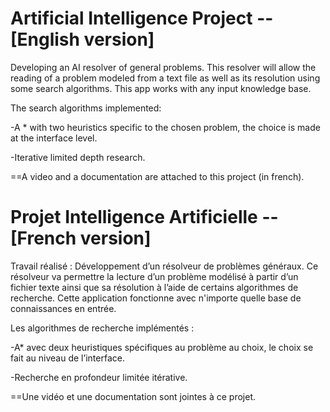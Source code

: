 
# Artificial Intelligence Project -- [English version]
Developing an AI resolver of general problems. This resolver will allow the reading of a problem modeled from a text file as well as its resolution using some search algorithms. This app works with any input knowledge base.

The search algorithms implemented:

-A * with two heuristics specific to the chosen problem, the choice is made at the interface level.

-Iterative limited depth research.

==A video and a documentation are attached to this project (in french).  


# Projet Intelligence Artificielle -- [French version]
Travail réalisé :
Développement d’un résolveur de problèmes généraux. Ce résolveur va permettre la lecture d’un problème modélisé à partir d’un fichier texte ainsi que sa résolution à l’aide de certains algorithmes de recherche. Cette application fonctionne avec n'importe quelle base de connaissances en entrée.

Les algorithmes de recherche implémentés : 

-A* avec deux heuristiques spécifiques au problème au choix, le choix se fait au niveau de l’interface.

-Recherche en profondeur limitée itérative.

==Une vidéo et une documentation sont jointes à ce projet.
